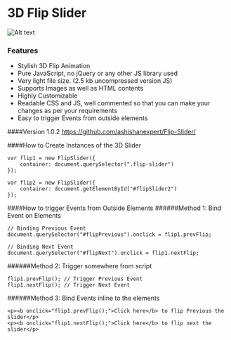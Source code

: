 3D Flip Slider
===========

![Alt text](http://oi58.tinypic.com/wcbwnb.jpg)

### Features
- Stylish 3D Flip Animation
- Pure JavaScript, no jQuery or any other JS library used
- Very light file size. (2.5 kb uncompressed version JS)
- Supports Images as well as HTML contents
- Highly Customizable
- Readable CSS and JS, well commented so that you can make your changes as per your requirements
- Easy to trigger Events from outside elements

####Version 1.0.2
https://github.com/ashishanexpert/Flip-Slider/

####How to Create Instances of the 3D Slider
<pre><code>var flip1 = new FlipSlider({
    container: document.querySelector(".flip-slider")
});

var flip2 = new FlipSlider({
    container: document.getElementById("#flipSlider2")
});
</code></pre>

####How to trigger Events from Outside Elements
######Method 1: Bind Event on Elements
<pre><code>// Binding Previous Event
document.querySelector("#flipPrevious").onclick = flip1.prevFlip;

// Binding Next Event
document.querySelector("#flipNext").onclick = flip1.nextFlip;
</pre></code>

######Method 2: Trigger somewhere from script
<pre><code>flip1.prevFlip(); // Trigger Previous Event
flip1.nextFlip(); // Trigger Next Event
</pre></code>

######Method 3: Bind Events inline to the elements
<pre><code>&lt;p>&lt;b onclick="flip1.prevFlip();">Click here&lt;/b> to flip Previous the slider&lt;/p>
&lt;p>&lt;b onclick="flip1.nextFlip();">Click here&lt;/b> to flip next the slider&lt;/p>
</pre></code>
